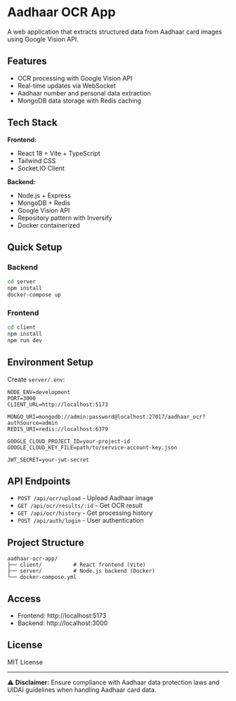 # Aadhaar OCR App

A web application that extracts structured data from Aadhaar card images using Google Vision API.

## Features

- OCR processing with Google Vision API
- Real-time updates via WebSocket
- Aadhaar number and personal data extraction
- MongoDB data storage with Redis caching

## Tech Stack

**Frontend:**
- React 18 + Vite + TypeScript
- Tailwind CSS
- Socket.IO Client

**Backend:**
- Node.js + Express
- MongoDB + Redis
- Google Vision API
- Repository pattern with Inversify
- Docker containerized

## Quick Setup

### Backend
```bash
cd server
npm install
docker-compose up
```

### Frontend
```bash
cd client
npm install
npm run dev
```

## Environment Setup

Create `server/.env`:
```env
NODE_ENV=development
PORT=3000
CLIENT_URL=http://localhost:5173

MONGO_URI=mongodb://admin:password@localhost:27017/aadhaar_ocr?authSource=admin
REDIS_URI=redis://localhost:6379

GOOGLE_CLOUD_PROJECT_ID=your-project-id
GOOGLE_CLOUD_KEY_FILE=path/to/service-account-key.json

JWT_SECRET=your-jwt-secret
```

## API Endpoints

- `POST /api/ocr/upload` - Upload Aadhaar image
- `GET /api/ocr/results/:id` - Get OCR result
- `GET /api/ocr/history` - Get processing history
- `POST /api/auth/login` - User authentication

## Project Structure

```
aadhaar-ocr-app/
├── client/          # React frontend (Vite)
├── server/          # Node.js backend (Docker)
└── docker-compose.yml
```

## Access

- Frontend: http://localhost:5173
- Backend: http://localhost:3000

## License

MIT License

---

⚠️ **Disclaimer:** Ensure compliance with Aadhaar data protection laws and UIDAI guidelines when handling Aadhaar card data.
